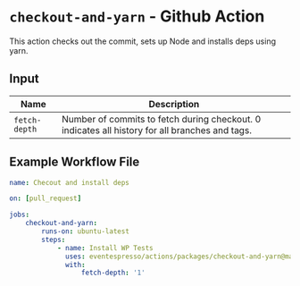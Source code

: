 # `checkout-and-yarn` - **Github Action**

This action checks out the commit, sets up Node and installs deps using yarn.

## Input

| Name          | Description                                                                                    |
| ------------- | ---------------------------------------------------------------------------------------------- |
| `fetch-depth` | Number of commits to fetch during checkout. 0 indicates all history for all branches and tags. |

## Example Workflow File

```yaml
name: Checout and install deps

on: [pull_request]

jobs:
    checkout-and-yarn:
        runs-on: ubuntu-latest
        steps:
            - name: Install WP Tests
              uses: eventespresso/actions/packages/checkout-and-yarn@main
              with:
                  fetch-depth: '1'
```
